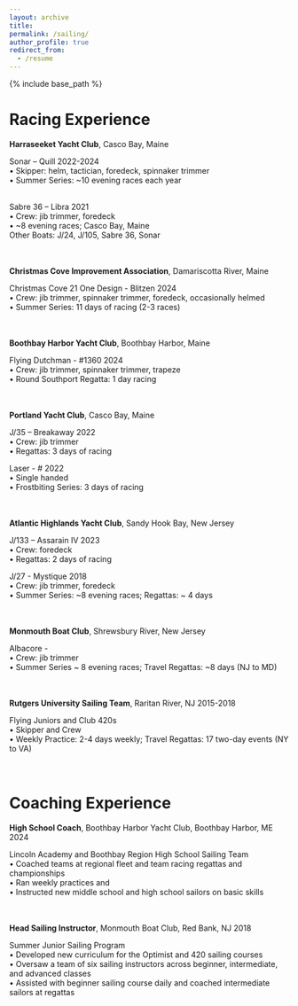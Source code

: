```yaml
---
layout: archive
title: 
permalink: /sailing/
author_profile: true
redirect_from:
  - /resume
---
```


{% include base_path %}

# Racing Experience

**Harraseeket Yacht Club**, Casco Bay, Maine						

Sonar – Quill									        2022-2024  
•	Skipper: helm, tactician, foredeck, spinnaker trimmer  
•	Summer Series: ~10 evening races each year  
<br>

Sabre 36 – Libra										     2021  
•	Crew: jib trimmer, foredeck  
•	~8 evening races; Casco Bay, Maine  
Other Boats: J/24, J/105, Sabre 36, Sonar  
<br>
<br>

**Christmas Cove Improvement Association**, Damariscotta River, Maine  

Christmas Cove 21 One Design - Blitzen							    2024  
•	Crew: jib trimmer, spinnaker trimmer, foredeck, occasionally helmed  
•	Summer Series: 11 days of racing (2-3 races)  
<br>
<br>

**Boothbay Harbor Yacht Club**, Boothbay Harbor, Maine  

Flying Dutchman - #1360									    2024  
•	Crew: jib trimmer, spinnaker trimmer, trapeze  
•	Round Southport Regatta: 1 day racing  
<br>
<br>

**Portland Yacht Club**, Casco Bay, Maine  

J/35 – Breakaway										     2022  
•	Crew: jib trimmer  
•	Regattas: 3 days of racing  

Laser - #											     2022  
•	Single handed  
•	Frostbiting Series: 3 days of racing  
<br>
<br>

**Atlantic Highlands Yacht Club**, Sandy Hook Bay, New Jersey	 

J/133 – Assarain IV									     2023  
•	Crew: foredeck  
•	Regattas: 2 days of racing  

J/27 - Mystique										     2018  
•	Crew: jib trimmer, foredeck  
•	Summer Series: ~8 evening races; Regattas: ~ 4 days  
<br>
<br>

**Monmouth Boat Club**, Shrewsbury River, New Jersey  

Albacore -  
•	Crew: jib trimmer  
•	Summer Series ~ 8 evening races; Travel Regattas: ~8 days (NJ to MD)  
<br>
<br>

**Rutgers University Sailing Team**, Raritan River, NJ					       2015-2018  

Flying Juniors and Club 420s  
•	Skipper and Crew  
•	Weekly Practice: 2-4 days weekly; Travel Regattas: 17 two-day events (NY to VA)  
<br>
<br>

# Coaching Experience

**High School Coach**, Boothbay Harbor Yacht Club, Boothbay Harbor, ME			2024  

Lincoln Academy and Boothbay Region High School Sailing Team  
•	Coached teams at regional fleet and team racing regattas and championships  
•	Ran weekly practices and  
•	Instructed new middle school and high school sailors on basic skills  
<br>
<br>

**Head Sailing Instructor**, Monmouth Boat Club, Red Bank, NJ				2018  

Summer Junior Sailing Program  
•	Developed new curriculum for the Optimist and 420 sailing courses  
•	Oversaw a team of six sailing instructors across beginner, intermediate, and advanced classes  
•	Assisted with beginner sailing course daily and coached intermediate sailors at regattas


